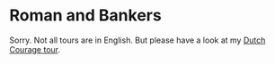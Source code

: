 # Roman and Bankers

Sorry. Not all tours are in English. But please have a look at my
[Dutch Courage tour](/walks#dutch).
